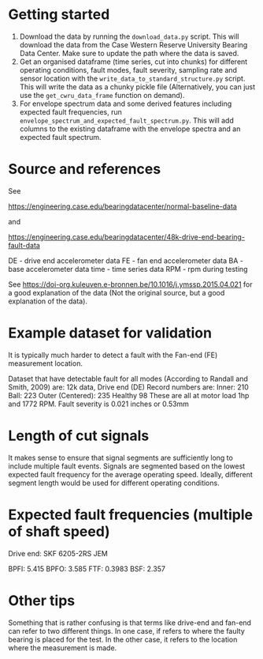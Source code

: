 # Getting started
1) Download the data by running the `download_data.py` script. This will download the data from the Case Western Reserve University Bearing Data Center. Make sure to update the path where the data is saved.
2) Get an organised dataframe (time series, cut into chunks) for different operating conditions, fault modes, fault severity, sampling rate and sensor location with the `write_data_to_standard_structure.py` script. This will write the data as a chunky pickle file (Alternatively, you can just use the `get_cwru_data_frame` function on demand).
3) For envelope spectrum data and some derived features including expected fault frequencies, run `envelope_spectrum_and_expected_fault_spectrum.py`. This will add columns to the existing dataframe with the envelope spectra and an expected fault spectrum.

# Source and references

See 

https://engineering.case.edu/bearingdatacenter/normal-baseline-data

and 

https://engineering.case.edu/bearingdatacenter/48k-drive-end-bearing-fault-data

DE - drive end accelerometer data
FE - fan end accelerometer data
BA - base accelerometer data
time - time series data
RPM - rpm during testing

See https://doi-org.kuleuven.e-bronnen.be/10.1016/j.ymssp.2015.04.021 for a good explanation of the data (Not the original source, but a good explanation of the data).

# Example dataset for validation
It is typically much harder to detect a fault with the Fan-end (FE) measurement location.

Dataset that have detectable fault for all modes (According to Randall and Smith, 2009) are:
12k data, Drive end (DE)
Record numbers are:
Inner:            210 
Ball:             223
Outer (Centered): 235
Healthy            98
These are all at motor load 1hp and 1772 RPM.
Fault severity is 0.021 inches or 0.53mm

# Length of cut signals
It makes sense to ensure that signal segments are sufficiently long to include multiple fault events.
Signals are segmented based on the lowest expected fault frequency for the average operating speed.
Ideally, different segment length would be used for different operating conditions. 


# Expected fault frequencies (multiple of shaft speed)
Drive end: SKF 6205-2RS JEM

BPFI: 5.415
BPFO: 3.585
FTF: 0.3983
BSF: 2.357

# Other tips
Something that is rather confusing is that terms like drive-end and fan-end can refer to two different things.
In one case, if refers to where the faulty bearing is placed for the test.
In the other case, it refers to the location where the measurement is made.
